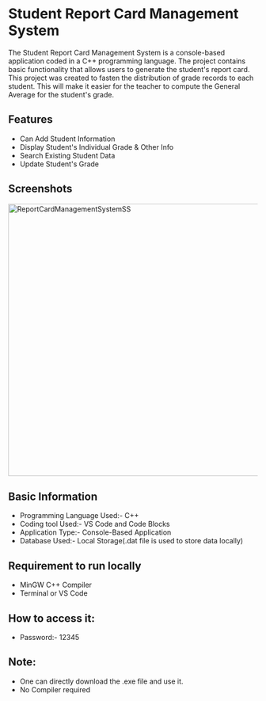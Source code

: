 
# Student Report Card Management System

The Student Report Card Management System is a console-based application coded in a C++ programming language. The project contains basic functionality that allows users to generate the student's report card. This project was created to fasten the distribution of grade records to each student. This will make it easier for the teacher to compute the General Average for the student's grade.

## Features

- Can Add Student Information
- Display Student's Individual Grade & Other Info
- Search Existing Student Data
- Update Student's Grade


## Screenshots

<img width="550" alt="ReportCardManagementSystemSS" src="https://github.com/ambrish-kd/Student-Report-Card-Management-System/assets/90711457/c45b0771-2d01-4c04-87c6-87020285773b">

## Basic Information

- Programming Language Used:- C++
- Coding tool Used:-  VS Code and Code Blocks
- Application Type:-  Console-Based Application
- Database Used:-  Local Storage(.dat file is used to store data locally)

## Requirement to run locally

- MinGW C++ Compiler
- Terminal or VS Code

## How to access it:

- Password:- 12345

## Note:

- One can directly download the .exe file and use it.
- No Compiler required
